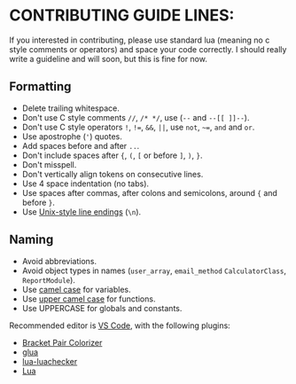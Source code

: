 # CONTRIBUTING GUIDE LINES: 
If you interested in contributing, please use standard lua (meaning no c style comments or operators) and space your code correctly. I should really write a guideline and will soon, but this is fine for now.

Formatting
----------
* Delete trailing whitespace.
* Don't use C style comments `//`, `/* */`, use (`--` and `--[[ ]]--`).
* Don't use C style operators `!`, `!=`, `&&`, `||`, use `not`, `~=`, `and` and `or`.
* Use apostrophe (`'`) quotes.
* Add spaces before and after `..`.
* Don't include spaces after `{`, `(`, `[` or before `]`, `)`, `}`.
* Don't misspell.
* Don't vertically align tokens on consecutive lines.
* Use 4 space indentation (no tabs).
* Use spaces after commas, after colons and semicolons, around `{` and before `}`.
* Use [Unix-style line endings][newline explanation] (`\n`).

[newline explanation]: http://unix.stackexchange.com/questions/23903/should-i-end-my-text-script-files-with-a-newline

Naming
------
* Avoid abbreviations.
* Avoid object types in names (`user_array`, `email_method` `CalculatorClass`, `ReportModule`).
* Use [camel case][camelcase explanation] for variables.
* Use [upper camel case][upper camelcase explanation] for functions.
* Use UPPERCASE for globals and constants.

[camelcase explanation]: https://en.wikipedia.org/wiki/Camel_case
[upper camelcase explanation]: http://wiki.c2.com/?UpperCamelCase

Recommended editor is [VS Code](https://code.visualstudio.com/), with the following plugins:
* [Bracket Pair Colorizer](https://marketplace.visualstudio.com/items?itemName=CoenraadS.bracket-pair-colorizer)
* [glua](https://marketplace.visualstudio.com/items?itemName=aStonedPenguin.glua)
* [lua-luachecker](https://marketplace.visualstudio.com/items?itemName=jjkim.lua-luachecker)
* [Lua](https://marketplace.visualstudio.com/items?itemName=keyring.Lua)